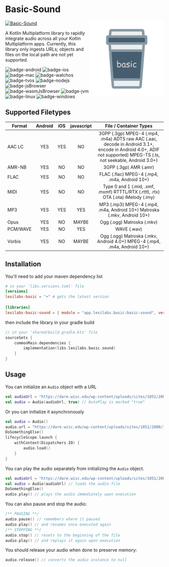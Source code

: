 # Basic-Sound
<img src="../docs/images/basic.png" alt="basic" height="240" align="right"/> 

[![Basic-Sound](https://img.shields.io/maven-central/v/app.lexilabs.basic/basic-sound?color=blue)](https://central.sonatype.com/artifact/app.lexilabs.basic/basic-sound)

A Kotlin Multiplatform library to rapidly integrate audio across all your Kotlin Multiplatform apps.
Currently, this library only ingests URLs; objects and files on the local path are not yet supported.

![badge-android](http://img.shields.io/badge/android-fully_supported-65c663.svg?style=flat)
![badge-ios](http://img.shields.io/badge/ios-fully_supported-65c663.svg?style=flat)
![badge-mac](http://img.shields.io/badge/macos-fully_supported-65c663.svg?style=flat)
![badge-watchos](http://img.shields.io/badge/watchos-fully_supported-65c663.svg?style=flat)
![badge-tvos](http://img.shields.io/badge/tvos-fully_supported-65c663.svg?style=flat)
![badge-nodejs](https://img.shields.io/badge/jsNode-fully_supported-65c663.svg?style=flat)
![badge-jsBrowser](https://img.shields.io/badge/jsBrowser-fully_supported-65c663.svg?style=flat)
![badge-wasmJsBrowser](https://img.shields.io/badge/wasmJsBrowser-not_supported-red.svg?style=flat)
![badge-jvm](http://img.shields.io/badge/jvm-not_supported-red.svg?style=flat)
![badge-linux](http://img.shields.io/badge/linux-not_supported-red.svg?style=flat)
![badge-windows](http://img.shields.io/badge/windows-not_supported-red.svg?style=flat)

## Supported Filetypes
| Format   | Android | iOS | javascript |                                                                      File / Container Types                                                                       |
|----------|:-------:|:---:|:----------:|:-----------------------------------------------------------------------------------------------------------------------------------------------------------------:|
| AAC LC   |   YES   | YES |     NO     | 3GPP (.3gp) MPEG-4 (.mp4, .m4a) ADTS raw AAC (.aac, decode in Android 3.1+, encode in Android 4.0+, ADIF not supported) MPEG-TS (.ts, not seekable, Android 3.0+) |
| AMR-NB   |   YES   | NO  |     NO     |                                                                      3GPP (.3gp) AMR (.amr)                                                                       |
| FLAC     |   YES   | NO  |     NO     |                                                           FLAC (.flac) MPEG-4 (.mp4, .m4a, Android 10+)                                                           |
| MIDI     |   YES   | NO  |     NO     |                                        Type 0 and 1 (.mid, .xmf, .mxmf) RTTTL/RTX (.rtttl, .rtx) OTA (.ota) iMelody (.imy)                                        |
| MP3      |   YES   | YES |    YES     |                                             MP3 (.mp3) MPEG-4 (.mp4, .m4a, Android 10+) Matroska (.mkv, Android 10+)                                              |
| Opus     |   YES   | NO  |   MAYBE    |                                                                    Ogg (.ogg) Matroska (.mkv)                                                                     |
| PCM/WAVE |   YES   | NO  |    YES     |                                                                            WAVE (.wav)                                                                            |
| Vorbis   |   YES   | NO  |   MAYBE    |                                             Ogg (.ogg) Matroska (.mkv, Android 4.0+) MPEG-4 (.mp4, .m4a, Android 10+)                                             |

## Installation
You'll need to add your maven dependency list
```toml
# in your 'libs.versions.toml' file
[versions]
lexilabs-basic = "+" # gets the latest version

[libraries]
lexilabs-basic-sound = { module = "app.lexilabs.basic:basic-sound", version.ref = "lexilabs-basic" }
```
then include the library in your gradle build
```kotlin
// in your 'shared/build.gradle.kts' file
sourceSets {
    commonMain.dependencies {
        implementation(libs.lexilabs.basic.sound)
    }
}
```

## Usage
You can initialize an `Audio` object with a URL
```kotlin
val audioUrl = "https://dare.wisc.edu/wp-content/uploads/sites/1051/2008/11/MS072.mp3"
val audio = Audio(audioUrl, true) // AutoPlay is marked "true"
```

Or you can initialize it asynchronously
```kotlin
val audio = Audio()
audio.url = "https://dare.wisc.edu/wp-content/uploads/sites/1051/2008/11/MS072.mp3"
DoSomethingElse()
lifecycleScope.launch {
    withContext(Dispatchers.IO) {
        audio.load()
    }
}
```

You can play the audio separately from initializing the `Audio` object.
```kotlin
val audioUrl = "https://dare.wisc.edu/wp-content/uploads/sites/1051/2008/11/MS072.mp3"
val audio = Audio(audioUrl) // loads the audio file
DoSomethingElse()
audio.play() // plays the audio immediately upon execution
```

You can also pause and stop the audio:
```kotlin
/** PAUSING **/
audio.pause() // remembers where it paused
audio.play() // and resumes once executed again
/** STOPPING **/
audio.stop() // resets to the beginning of the file
audio.play() // and replays it again upon execution
```

You should release your audio when done to preserve memory:
```kotlin
audio.release() // converts the audio instance to null
```
